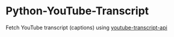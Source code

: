 # Python-YouTube-Transcript
Fetch YouTube transcript (captions) using [youtube-transcript-api](https://pypi.org/project/youtube-transcript-api/)
